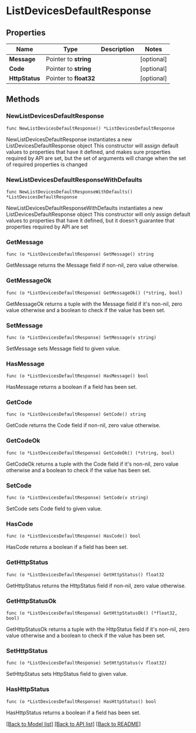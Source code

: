 # ListDevicesDefaultResponse

## Properties

Name | Type | Description | Notes
------------ | ------------- | ------------- | -------------
**Message** | Pointer to **string** |  | [optional] 
**Code** | Pointer to **string** |  | [optional] 
**HttpStatus** | Pointer to **float32** |  | [optional] 

## Methods

### NewListDevicesDefaultResponse

`func NewListDevicesDefaultResponse() *ListDevicesDefaultResponse`

NewListDevicesDefaultResponse instantiates a new ListDevicesDefaultResponse object
This constructor will assign default values to properties that have it defined,
and makes sure properties required by API are set, but the set of arguments
will change when the set of required properties is changed

### NewListDevicesDefaultResponseWithDefaults

`func NewListDevicesDefaultResponseWithDefaults() *ListDevicesDefaultResponse`

NewListDevicesDefaultResponseWithDefaults instantiates a new ListDevicesDefaultResponse object
This constructor will only assign default values to properties that have it defined,
but it doesn't guarantee that properties required by API are set

### GetMessage

`func (o *ListDevicesDefaultResponse) GetMessage() string`

GetMessage returns the Message field if non-nil, zero value otherwise.

### GetMessageOk

`func (o *ListDevicesDefaultResponse) GetMessageOk() (*string, bool)`

GetMessageOk returns a tuple with the Message field if it's non-nil, zero value otherwise
and a boolean to check if the value has been set.

### SetMessage

`func (o *ListDevicesDefaultResponse) SetMessage(v string)`

SetMessage sets Message field to given value.

### HasMessage

`func (o *ListDevicesDefaultResponse) HasMessage() bool`

HasMessage returns a boolean if a field has been set.

### GetCode

`func (o *ListDevicesDefaultResponse) GetCode() string`

GetCode returns the Code field if non-nil, zero value otherwise.

### GetCodeOk

`func (o *ListDevicesDefaultResponse) GetCodeOk() (*string, bool)`

GetCodeOk returns a tuple with the Code field if it's non-nil, zero value otherwise
and a boolean to check if the value has been set.

### SetCode

`func (o *ListDevicesDefaultResponse) SetCode(v string)`

SetCode sets Code field to given value.

### HasCode

`func (o *ListDevicesDefaultResponse) HasCode() bool`

HasCode returns a boolean if a field has been set.

### GetHttpStatus

`func (o *ListDevicesDefaultResponse) GetHttpStatus() float32`

GetHttpStatus returns the HttpStatus field if non-nil, zero value otherwise.

### GetHttpStatusOk

`func (o *ListDevicesDefaultResponse) GetHttpStatusOk() (*float32, bool)`

GetHttpStatusOk returns a tuple with the HttpStatus field if it's non-nil, zero value otherwise
and a boolean to check if the value has been set.

### SetHttpStatus

`func (o *ListDevicesDefaultResponse) SetHttpStatus(v float32)`

SetHttpStatus sets HttpStatus field to given value.

### HasHttpStatus

`func (o *ListDevicesDefaultResponse) HasHttpStatus() bool`

HasHttpStatus returns a boolean if a field has been set.


[[Back to Model list]](../README.md#documentation-for-models) [[Back to API list]](../README.md#documentation-for-api-endpoints) [[Back to README]](../README.md)


